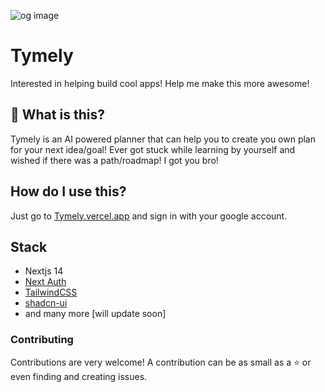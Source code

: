 ![og image](https://tymely.vercel.app/tymely-logo.png)

# Tymely

Interested in helping build cool apps! Help me make this more awesome!

## 👀 What is this?

Tymely is an AI powered planner that can help you to create you own plan for your next idea/goal! Ever got stuck while learning by yourself and wished if there was a path/roadmap! I got you bro!


## How do I use this?

Just go to [Tymely.vercel.app](https://tymely.vercel.app) and sign in with your google account.

## Stack
- Nextjs 14
- [Next Auth](https://next-auth.js.org/)
- [TailwindCSS](https://tailwindcss.com)
- [shadcn-ui](https://ui.shadcn.com)
- and many more [will update soon]

### Contributing

Contributions are very welcome! A contribution can be as small as a ⭐ or even finding and creating issues.
